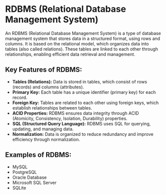 # RDBMS (Relational Database Management System)
An RDBMS (Relational Database Management System) is a type of database management system that stores data in a structured format, using rows and columns. It is based on the relational model, which organizes data into tables (also called relations). These tables are linked to each other through relationships, enabling efficient data retrieval and management.

## Key Features of RDBMS:
- **Tables (Relations):** Data is stored in tables, which consist of rows (records) and columns (attributes).
- **Primary Key:** Each table has a unique identifier (primary key) for each record.
- **Foreign Key:** Tables are related to each other using foreign keys, which establish relationships between tables.
- **ACID Properties:** RDBMS ensures data integrity through ACID (Atomicity, Consistency, Isolation, Durability) properties.
- **SQL (Structured Query Language):** RDBMS uses SQL for querying, updating, and managing data.
- **Normalization:** Data is organized to reduce redundancy and improve efficiency through normalization.

## Examples of RDBMS:
- MySQL
- PostgreSQL
- Oracle Database
- Microsoft SQL Server
- SQLite
